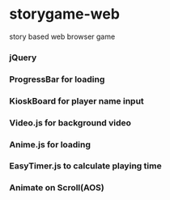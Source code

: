 # storygame-web

story based web browser game

### jQuery
### ProgressBar for loading
### KioskBoard for player name input
### Video.js for background video
### Anime.js for loading
### EasyTimer.js to calculate playing time
### Animate on Scroll(AOS)
